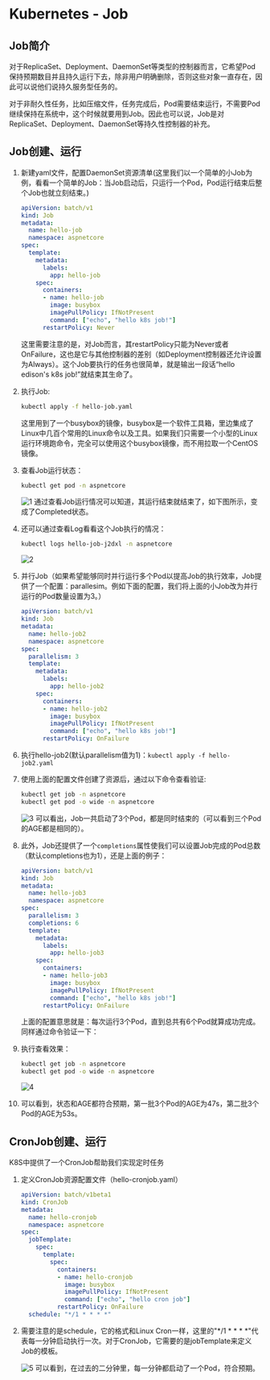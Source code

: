 # Kubernetes - Job

## Job简介

对于ReplicaSet、Deployment、DaemonSet等类型的控制器而言，它希望Pod保持预期数目并且持久运行下去，除非用户明确删除，否则这些对象一直存在，因此可以说他们说持久服务型任务的。

对于非耐久性任务，比如压缩文件，任务完成后，Pod需要结束运行，不需要Pod继续保持在系统中，这个时候就要用到Job。因此也可以说，Job是对ReplicaSet、Deployment、DaemonSet等持久性控制器的补充。

## Job创建、运行

1. 新建yaml文件，配置DaemonSet资源清单(这里我们以一个简单的小Job为例，看看一个简单的Job：当Job启动后，只运行一个Pod，Pod运行结束后整个Job也就立刻结束。)

    ```yaml
    apiVersion: batch/v1
    kind: Job
    metadata:
      name: hello-job
      namespace: aspnetcore
    spec:
      template:
        metadata:
          labels:
            app: hello-job
        spec:
          containers:
          - name: hello-job
            image: busybox
            imagePullPolicy: IfNotPresent
            command: ["echo", "hello k8s job!"]
          restartPolicy: Never
    ```
    这里需要注意的是，对Job而言，其restartPolicy只能为Never或者OnFailure，这也是它与其他控制器的差别（如Deployment控制器还允许设置为Always）。这个Job要执行的任务也很简单，就是输出一段话“hello edison's k8s job!”就结束其生命了。
1. 执行Job:

    ```bash
    kubectl apply -f hello-job.yaml
    ```
    这里用到了一个busybox的镜像，busybox是一个软件工具箱，里边集成了Linux中几百个常用的Linux命令以及工具。如果我们只需要一个小型的Linux运行环境跑命令，完全可以使用这个busybox镜像，而不用拉取一个CentOS镜像。
1. 查看Job运行状态：
    
    ```bash
    kubectl get pod -n aspnetcore
    ```
    ![1](http://cdn.go99.top/docs/devops/k8s/k8s-learning/job1.png)
    通过查看Job运行情况可以知道，其运行结束就结束了，如下图所示，变成了Completed状态。

1. 还可以通过查看Log看看这个Job执行的情况：

    ```bash
    kubectl logs hello-job-j2dxl -n aspnetcore
    ```
    ![2](http://cdn.go99.top/docs/devops/k8s/k8s-learning/job2.png)

1. 并行Job（如果希望能够同时并行运行多个Pod以提高Job的执行效率，Job提供了一个配置：parallesim。例如下面的配置，我们将上面的小Job改为并行运行的Pod数量设置为3。）
    ```yaml
    apiVersion: batch/v1
    kind: Job
    metadata:
      name: hello-job2
      namespace: aspnetcore
    spec:
      parallelism: 3
      template:
        metadata:
          labels:
            app: hello-job2
        spec:
          containers:
          - name: hello-job2
            image: busybox
            imagePullPolicy: IfNotPresent
            command: ["echo", "hello k8s job!"]
          restartPolicy: OnFailure
    ```
1. 执行hello-job2(默认parallelism值为1)：`kubectl apply -f hello-job2.yaml`
1. 使用上面的配置文件创建了资源后，通过以下命令查看验证:
    ```bash
    kubectl get job -n aspnetcore
    kubectl get pod -o wide -n aspnetcore
    ```
    ![3](http://cdn.go99.top/docs/devops/k8s/k8s-learning/job3.png)
    可以看出，Job一共启动了3个Pod，都是同时结束的（可以看到三个Pod的AGE都是相同的）。
1. 此外，Job还提供了一个`completions`属性使我们可以设置Job完成的Pod总数（默认completions也为1），还是上面的例子：
    
    ```yaml
    apiVersion: batch/v1
    kind: Job
    metadata:
      name: hello-job3
      namespace: aspnetcore
    spec:
      parallelism: 3
      completions: 6
      template:
        metadata:
          labels:
            app: hello-job3
        spec:
          containers:
          - name: hello-job3
            image: busybox
            imagePullPolicy: IfNotPresent
            command: ["echo", "hello k8s job!"]
          restartPolicy: OnFailure
    ```
    上面的配置意思就是：每次运行3个Pod，直到总共有6个Pod就算成功完成。同样通过命令验证一下：

1. 执行查看效果：

    ```bash
    kubectl get job -n aspnetcore
    kubectl get pod -o wide -n aspnetcore
    ```
    ![4](http://cdn.go99.top/docs/devops/k8s/k8s-learning/job4.png)
1. 可以看到，状态和AGE都符合预期，第一批3个Pod的AGE为47s，第二批3个Pod的AGE为53s。

## CronJob创建、运行

K8S中提供了一个CronJob帮助我们实现定时任务

1. 定义CronJob资源配置文件（hello-cronjob.yaml）

    ```yaml
    apiVersion: batch/v1beta1
    kind: CronJob
    metadata:
      name: hello-cronjob
      namespace: aspnetcore
    spec:
      jobTemplate:
        spec:
          template:
            spec:
              containers:
              - name: hello-cronjob
                image: busybox
                imagePullPolicy: IfNotPresent
                command: ["echo", "hello cron job"]
              restartPolicy: OnFailure
      schedule: "*/1 * * * *"
    ```
1. 需要注意的是schedule，它的格式和Linux Cron一样，这里的"*/1 * * * *"代表每一分钟启动执行一次。对于CronJob，它需要的是jobTemplate来定义Job的模板。

    ![5](http://cdn.go99.top/docs/devops/k8s/k8s-learning/job5.png)
    可以看到，在过去的二分钟里，每一分钟都启动了一个Pod，符合预期。